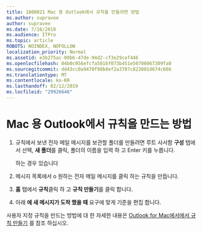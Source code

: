 ```yaml
---
title: 1800021 Mac 용 Outlook에서 규칙을 만들려면 방법
ms.author: supravee
author: supravee
ms.date: 7/16/2018
ms.audience: ITPro
ms.topic: article
ROBOTS: NOINDEX, NOFOLLOW
localization_priority: Normal
ms.assetid: e3b275ac-09b6-47de-94d2-cf3e29cef446
ms.openlocfilehash: 04b0c956efcfa5016f073b451e50706067309fa0
ms.sourcegitcommit: dd43cc0a9470f98b8ef2a3787c823801d674c666
ms.translationtype: MT
ms.contentlocale: ko-KR
ms.lasthandoff: 02/12/2019
ms.locfileid: "29926646"
---
```

# <a name="how-to-create-a-rule-in-outlook-for-mac"></a>Mac 용 Outlook에서 규칙을 만드는 방법

1. 규칙에서 보낸 전자 메일 메시지를 보관할 폴더를 만들려면 루트 사서함 **구성** 탭에서 선택, **새 폴더**를 클릭, 폴더의 이름을 입력 하 고 Enter 키를 누릅니다.
    
    하는 경우 있습니다 
    
2. 메시지 목록에서 o 원하는 전자 메일 메시지를 클릭 하는 규칙을 만듭니다.
    
3. **홈** 탭에서 **규칙**클릭 하 고 **규칙 만들기**를 클릭 합니다.
    
4. 아래 **에 새 메시지가 도착 했을 때** 요구에 맞게 기준을 편집 합니다. 
    
사용자 지정 규칙을 만드는 방법에 대 한 자세한 내용은 [Outlook for Mac에서에서 규칙 만들기](https://aka.ms/AA1uy0v) 를 참조 하십시오.
  

